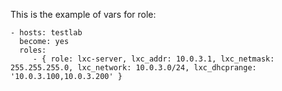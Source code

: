 This is the example of vars for role:

```
- hosts: testlab
  become: yes
  roles:
     - { role: lxc-server, lxc_addr: 10.0.3.1, lxc_netmask: 255.255.255.0, lxc_network: 10.0.3.0/24, lxc_dhcprange: '10.0.3.100,10.0.3.200' }
```
